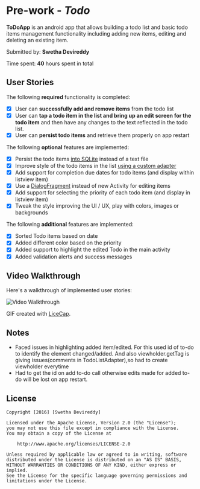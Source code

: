 # Pre-work - *Todo*

**ToDoApp** is an android app that allows building a todo list and basic todo items management functionality including adding new items, editing and deleting an existing item.

Submitted by: **Swetha Devireddy**

Time spent: **40** hours spent in total

## User Stories

The following **required** functionality is completed:

* [X] User can **successfully add and remove items** from the todo list
* [X] User can **tap a todo item in the list and bring up an edit screen for the todo item** and then have any changes to the text reflected in the todo list.
* [X] User can **persist todo items** and retrieve them properly on app restart

The following **optional** features are implemented:

* [X] Persist the todo items [into SQLite](http://guides.codepath.com/android/Persisting-Data-to-the-Device#sqlite) instead of a text file
* [X] Improve style of the todo items in the list [using a custom adapter](http://guides.codepath.com/android/Using-an-ArrayAdapter-with-ListView)
* [X] Add support for completion due dates for todo items (and display within listview item)
* [X] Use a [DialogFragment](http://guides.codepath.com/android/Using-DialogFragment) instead of new Activity for editing items
* [X] Add support for selecting the priority of each todo item (and display in listview item)
* [X] Tweak the style improving the UI / UX, play with colors, images or backgrounds

The following **additional** features are implemented:

* [X] Sorted Todo items based on date
* [X] Added different color based on the priority
* [X] Added support to highlight the edited Todo in the main activity
* [X] Added validation alerts and success messages

## Video Walkthrough 

Here's a walkthrough of implemented user stories:

<img src='http://i.imgur.com/urJUNLB.gif?1' title='Video Walkthrough' width='' alt='Video Walkthrough' />

GIF created with [LiceCap](http://www.cockos.com/licecap/).

## Notes

* Faced issues in highlighting added item/edited.
For this used id of to-do to identify the element changed/added.
And also viewholder.getTag is giving issues(comments in TodoListAdapter),so had to create viewholder everytime
* Had to get the id on add to-do call otherwise edits made for added to-do will be lost on app restart.

## License

    Copyright [2016] [Swetha Devireddy]

    Licensed under the Apache License, Version 2.0 (the "License");
    you may not use this file except in compliance with the License.
    You may obtain a copy of the License at

        http://www.apache.org/licenses/LICENSE-2.0

    Unless required by applicable law or agreed to in writing, software
    distributed under the License is distributed on an "AS IS" BASIS,
    WITHOUT WARRANTIES OR CONDITIONS OF ANY KIND, either express or implied.
    See the License for the specific language governing permissions and
    limitations under the License.
